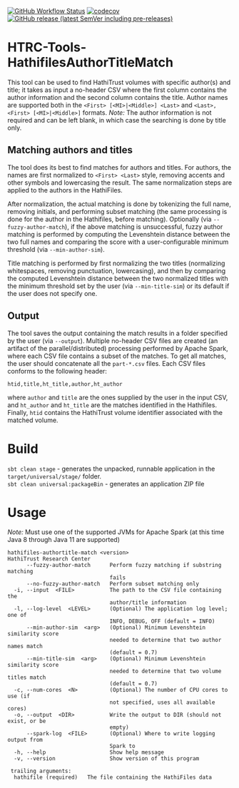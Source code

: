 [![GitHub Workflow Status](https://img.shields.io/github/actions/workflow/status/htrc/HTRC-Tools-HathifilesAuthorTitleMatch/ci.yml?branch=develop)](https://github.com/htrc/HTRC-Tools-HathifilesAuthorTitleMatch/actions/workflows/ci.yml)
[![codecov](https://codecov.io/github/htrc/HTRC-Tools-HathifilesAuthorTitleMatch/branch/develop/graph/badge.svg?token=5K1J2AIATG)](https://codecov.io/github/htrc/HTRC-Tools-HathifilesAuthorTitleMatch)
[![GitHub release (latest SemVer including pre-releases)](https://img.shields.io/github/v/release/htrc/HTRC-Tools-HathifilesAuthorTitleMatch?include_prereleases&sort=semver)](https://github.com/htrc/HTRC-Tools-HathifilesAuthorTitleMatch/releases/latest)

# HTRC-Tools-HathifilesAuthorTitleMatch
This tool can be used to find HathiTrust volumes with specific author(s) and title;
it takes as input a no-header CSV where the first column contains the author information
and the second column contains the title. Author names are supported both in the `<First> [<MI>|<Middle>] <Last>` and
`<Last>, <First> [<MI>|<Middle>]` formats. 
*Note:* The author information is not required and can be left blank, in which case the
searching is done by title only.

## Matching authors and titles
The tool does its best to find matches for authors and titles. For authors, the names are 
first normalized to `<First> <Last>` style, removing accents and other symbols and lowercasing 
the result. The same normalization steps are applied to the authors in the HathiFiles. 

After normalization, the actual matching is done by tokenizing the full name, removing initials, and
performing subset matching (the same processing is done for the author in the Hathifiles, before matching).
Optionally (via `--fuzzy-author-match`), if the above matching is unsuccessful,
fuzzy author matching is performed by computing the Levenshtein distance between the two full names and 
comparing the score with a user-configurable minimum threshold (via `--min-author-sim`).

Title matching is performed by first normalizing the two titles (normalizing whitespaces, removing punctuation, 
lowercasing), and then by comparing the computed Levenshtein distance between the
two normalized titles with the minimum threshold set by the user (via `--min-title-sim`) or its default if 
the user does not specify one.

## Output
The tool saves the output containing the match results in a folder specified by the user
(via `--output`). Multiple no-header CSV files are created (an artifact of the parallel/distributed) processing
performed by Apache Spark, where each CSV file contains a subset of the matches. To get all matches,
the user should concatenate all the `part-*.csv` files. Each CSV files conforms to the following header:
```text
htid,title,ht_title,author,ht_author
```
where `author` and `title` are the ones supplied by the user in the input CSV, and 
`ht_author` and `ht_title` are the matches identified in the Hathifiles. Finally, `htid` contains
the HathiTrust volume identifier associated with the matched volume.

# Build
`sbt clean stage` - generates the unpacked, runnable application in the `target/universal/stage/` folder.  
`sbt clean universal:packageBin` - generates an application ZIP file

# Usage
*Note:* Must use one of the supported JVMs for Apache Spark (at this time Java 8 through Java 11 are supported)
```text
hathifiles-authortitle-match <version>
HathiTrust Research Center
      --fuzzy-author-match      Perform fuzzy matching if substring matching
                                fails
      --no-fuzzy-author-match   Perform subset matching only
  -i, --input  <FILE>           The path to the CSV file containing the
                                author/title information
  -l, --log-level  <LEVEL>      (Optional) The application log level; one of
                                INFO, DEBUG, OFF (default = INFO)
      --min-author-sim  <arg>   (Optional) Minimum Levenshtein similarity score
                                needed to determine that two author names match
                                (default = 0.7)
      --min-title-sim  <arg>    (Optional) Minimum Levenshtein similarity score
                                needed to determine that two volume titles match
                                (default = 0.7)
  -c, --num-cores  <N>          (Optional) The number of CPU cores to use (if
                                not specified, uses all available cores)
  -o, --output  <DIR>           Write the output to DIR (should not exist, or be
                                empty)
      --spark-log  <FILE>       (Optional) Where to write logging output from
                                Spark to
  -h, --help                    Show help message
  -v, --version                 Show version of this program

 trailing arguments:
  hathifile (required)   The file containing the HathiFiles data
```